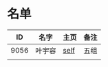 
# 名单

|  ID    |  名字    |  主页    | 备注     |
| ---- | ---- | ---- | ---- |
| 9056 |叶宇容 |[self](9056.md) |五组   |
|      |      |      |      |

